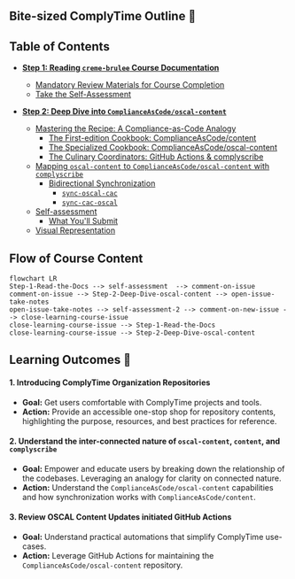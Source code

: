 ## Bite-sized ComplyTime Outline 🥮

## Table of Contents

  * [**Step 1: Reading `creme-brulee` Course Documentation**](https://github.com/hbraswelrh/creme-brulee/blob/main/.github/steps/1-step.md#-reading-creme-brulee-course-documentation)

      * [Mandatory Review Materials for Course Completion](https://github.com/hbraswelrh/creme-brulee/blob/main/.github/steps/1-step.md#-mandatory-review-materials-for-course-completion)
      * [Take the Self-Assessment](https://github.com/hbraswelrh/creme-brulee/blob/main/.github/steps/1-step.md#-take-the-self-assessment)

  * [**Step 2: Deep Dive into `ComplianceAsCode/oscal-content`**](https://github.com/hbraswelrh/creme-brulee/blob/main/.github/steps/2-step.md#step-2-deep-dive-into-complianceascodeoscal-content)

      * [Mastering the Recipe: A Compliance-as-Code Analogy](https://github.com/hbraswelrh/creme-brulee/blob/main/.github/steps/2-step.md#mastering-the-recipe-a-compliance-as-code-analogy-)
          * [The First-edition Cookbook: ComplianceAsCode/content](https://github.com/hbraswelrh/creme-brulee/blob/main/.github/steps/2-step.md#the-first-edition-cookbook-complianceascodecontent)
          * [The Specialized Cookbook: ComplianceAsCode/oscal-content](https://github.com/hbraswelrh/creme-brulee/blob/main/.github/steps/2-step.md#the-specialized-cookbook-complianceascodeoscal-content)
          * [The Culinary Coordinators: GitHub Actions & complyscribe](https://github.com/hbraswelrh/creme-brulee/blob/main/.github/steps/2-step.md#the-culinary-coordinators-github-actions--complyscribe-)
      * [Mapping `oscal-content` to `ComplianceAsCode/oscal-content` with `complyscribe`](https://github.com/hbraswelrh/creme-brulee/blob/main/.github/steps/2-step.md#mapping-oscal-content-to-complianceascodecontent-with-complyscribe)
          * [Bidirectional Synchronization](https://github.com/hbraswelrh/creme-brulee/blob/main/.github/steps/2-step.md#bidirectional-synchronization)
              * [`sync-oscal-cac`](https://github.com/hbraswelrh/creme-brulee/blob/main/.github/steps/2-step.md#sync-oscal-cac)
              * [`sync-cac-oscal`](https://github.com/hbraswelrh/creme-brulee/blob/main/.github/steps/2-step.md#sync-cac-oscal)
      * [Self-assessment](https://github.com/hbraswelrh/creme-brulee/blob/main/.github/steps/2-step.md#self-assessment)
          * [What You'll Submit](https://github.com/hbraswelrh/creme-brulee/blob/main/.github/steps/2-step.md#what-youll-submit)
      * [Visual Representation](https://github.com/hbraswelrh/creme-brulee/blob/main/.github/steps/2-step.md#visual-representation)
       
     
## Flow of Course Content

```mermaid
flowchart LR
Step-1-Read-the-Docs --> self-assessment  --> comment-on-issue 
comment-on-issue --> Step-2-Deep-Dive-oscal-content --> open-issue-take-notes
open-issue-take-notes --> self-assessment-2 --> comment-on-new-issue --> close-learning-course-issue
close-learning-course-issue --> Step-1-Read-the-Docs
close-learning-course-issue --> Step-2-Deep-Dive-oscal-content

```
## Learning Outcomes 📝

#### 1. Introducing ComplyTime Organization Repositories
  - **Goal:** Get users comfortable with ComplyTime projects and tools. 
  - **Action:** Provide an accessible one-stop shop for repository contents, highlighting the purpose, resources, and best practices for reference.
#### 2. Understand the inter-connected nature of  `oscal-content`, `content`, and `complyscribe`
  - **Goal:** Empower and educate users by breaking down the relationship of the codebases. Leveraging an analogy for clarity on connected nature. 
  - **Action:** Understand the `ComplianceAsCode/oscal-content` capabilities and how synchronization works with `ComplianceAsCode/content`.
#### 3. Review OSCAL Content Updates initiated GitHub Actions
  - **Goal:** Understand practical automations that simplify ComplyTime use-cases.
  - **Action:** Leverage GitHub Actions for maintaining the `ComplianceAsCode/oscal-content` repository.
